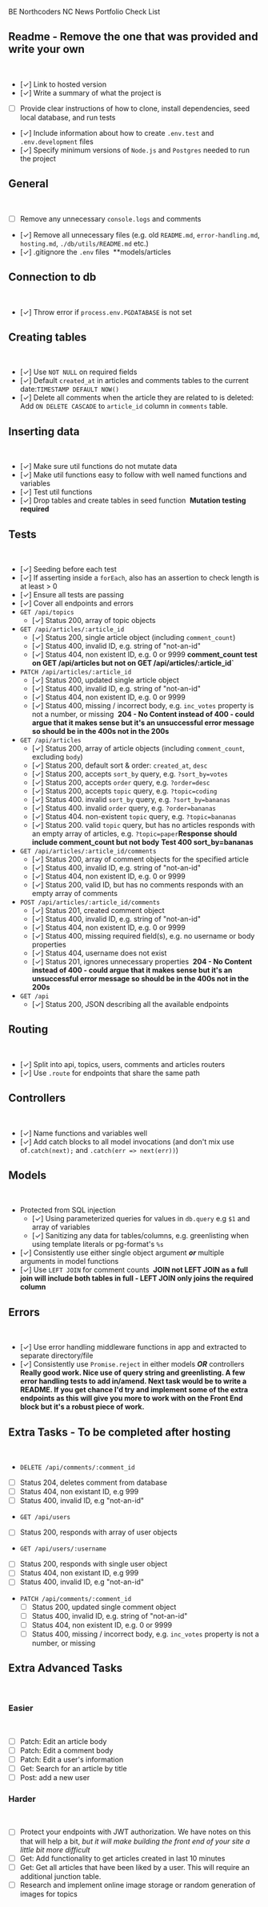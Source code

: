  BE Northcoders NC News Portfolio Check List
​
## Readme - Remove the one that was provided and write your own
​
- [✓] Link to hosted version
- [✓] Write a summary of what the project is
- [ ] Provide clear instructions of how to clone, install dependencies, seed local database, and run tests
- [✓] Include information about how to create `.env.test` and `.env.development` files
- [✓] Specify minimum versions of `Node.js` and `Postgres` needed to run the project
​
## General
​
- [ ] Remove any unnecessary `console.logs` and comments
- [✓] Remove all unnecessary files (e.g. old `README.md`, `error-handling.md`, `hosting.md`, `./db/utils/README.md` etc.)
- [✓] .gitignore the `.env` files
​
\*\*models/articles
​
## Connection to db
​
- [✓] Throw error if `process.env.PGDATABASE` is not set
​
## Creating tables
​
- [✓] Use `NOT NULL` on required fields
- [✓] Default `created_at` in articles and comments tables to the current date:`TIMESTAMP DEFAULT NOW()`
- [✓] Delete all comments when the article they are related to is deleted: Add `ON DELETE CASCADE` to `article_id` column in `comments` table.
​
## Inserting data
​
- [✓] Make sure util functions do not mutate data
- [✓] Make util functions easy to follow with well named functions and variables
- [✓] Test util functions
- [✓] Drop tables and create tables in seed function
​
**Mutation testing required**
​
## Tests
​
- [✓] Seeding before each test
- [✓] If asserting inside a `forEach`, also has an assertion to check length is at least > 0
- [✓] Ensure all tests are passing
- [✓] Cover all endpoints and errors
​
- `GET /api/topics`
​
  - [✓] Status 200, array of topic objects
​
- `GET /api/articles/:article_id`
​
  - [✓] Status 200, single article object (including `comment_count`)
  - [✓] Status 400, invalid ID, e.g. string of "not-an-id"
  - [✓] Status 404, non existent ID, e.g. 0 or 9999
​
**comment_count test on GET /api/articles but not on GET /api/articles/:article_id`**
​
- `PATCH /api/articles/:article_id`
​
  - [✓] Status 200, updated single article object
  - [✓] Status 400, invalid ID, e.g. string of "not-an-id"
  - [✓] Status 404, non existent ID, e.g. 0 or 9999
  - [✓] Status 400, missing / incorrect body, e.g. `inc_votes` property is not a number, or missing
​
**204 - No Content instead of 400 - could argue that it makes sense but it's an unsuccessful error message so should be in the 400s not in the 200s**
​
- `GET /api/articles`
​
  - [✓] Status 200, array of article objects (including `comment_count`, excluding `body`)
  - [✓] Status 200, default sort & order: `created_at`, `desc`
  - [✓] Status 200, accepts `sort_by` query, e.g. `?sort_by=votes`
  - [✓] Status 200, accepts `order` query, e.g. `?order=desc`
  - [✓] Status 200, accepts `topic` query, e.g. `?topic=coding`
  - [✓] Status 400. invalid `sort_by` query, e.g. `?sort_by=bananas`
  - [✓] Status 400. invalid `order` query, e.g. `?order=bananas`
  - [✓] Status 404. non-existent `topic` query, e.g. `?topic=bananas`
  - [✓] Status 200. valid `topic` query, but has no articles responds with an empty array of articles, e.g. `?topic=paper`
​
**Response should include comment_count but not body**
**Test 400 sort_by=bananas**
​
- `GET /api/articles/:article_id/comments`
​
  - [✓] Status 200, array of comment objects for the specified article
  - [✓] Status 400, invalid ID, e.g. string of "not-an-id"
  - [✓] Status 404, non existent ID, e.g. 0 or 9999
  - [✓] Status 200, valid ID, but has no comments responds with an empty array of comments
​
- `POST /api/articles/:article_id/comments`
​
  - [✓] Status 201, created comment object
  - [✓] Status 400, invalid ID, e.g. string of "not-an-id"
  - [✓] Status 404, non existent ID, e.g. 0 or 9999
  - [✓] Status 400, missing required field(s), e.g. no username or body properties
  - [✓] Status 404, username does not exist
  - [✓] Status 201, ignores unnecessary properties
​
**204 - No Content instead of 400 - could argue that it makes sense but it's an unsuccessful error message so should be in the 400s not in the 200s**
​
- `GET /api`
​
  - [✓] Status 200, JSON describing all the available endpoints
​
## Routing
​
- [✓] Split into api, topics, users, comments and articles routers
- [✓] Use `.route` for endpoints that share the same path
​
## Controllers
​
- [✓] Name functions and variables well
- [✓] Add catch blocks to all model invocations (and don't mix use of`.catch(next);` and `.catch(err => next(err))`)
​
## Models
​
- Protected from SQL injection
  - [✓] Using parameterized queries for values in `db.query` e.g `$1` and array of variables
  - [✓] Sanitizing any data for tables/columns, e.g. greenlisting when using template literals or pg-format's `%s`
- [✓] Consistently use either single object argument _**or**_ multiple arguments in model functions
- [✓] Use `LEFT JOIN` for comment counts
​
**JOIN not LEFT JOIN as a full join will include both tables in full - LEFT JOIN only joins the required column**
​
## Errors
​
- [✓] Use error handling middleware functions in app and extracted to separate directory/file
- [✓] Consistently use `Promise.reject` in either models _**OR**_ controllers
​
**Really good work. Nice use of query string and greenlisting. A few error handling tests to add in/amend. Next task would be to write a README. If you get chance I'd try and implement some of the extra endpoints as this will give you more to work with on the Front End block but it's a robust piece of work.**
​
## Extra Tasks - To be completed after hosting
​
- `DELETE /api/comments/:comment_id`
​
- [ ] Status 204, deletes comment from database
- [ ] Status 404, non existant ID, e.g 999
- [ ] Status 400, invalid ID, e.g "not-an-id"
​
- `GET /api/users`
​
- [ ] Status 200, responds with array of user objects
​
- `GET /api/users/:username`
​
- [ ] Status 200, responds with single user object
- [ ] Status 404, non existant ID, e.g 999
- [ ] Status 400, invalid ID, e.g "not-an-id"
​
- `PATCH /api/comments/:comment_id`
​
  - [ ] Status 200, updated single comment object
  - [ ] Status 400, invalid ID, e.g. string of "not-an-id"
  - [ ] Status 404, non existent ID, e.g. 0 or 9999
  - [ ] Status 400, missing / incorrect body, e.g. `inc_votes` property is not a number, or missing
​
## Extra Advanced Tasks
​
### Easier
​
- [ ] Patch: Edit an article body
- [ ] Patch: Edit a comment body
- [ ] Patch: Edit a user's information
- [ ] Get: Search for an article by title
- [ ] Post: add a new user
​
### Harder
​
- [ ] Protect your endpoints with JWT authorization. We have notes on this that will help a bit, _but it will make building the front end of your site a little bit more difficult_
- [ ] Get: Add functionality to get articles created in last 10 minutes
- [ ] Get: Get all articles that have been liked by a user. This will require an additional junction table.
- [ ] Research and implement online image storage or random generation of images for topics